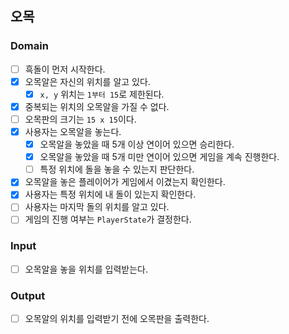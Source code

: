 ## 오목

### Domain
- [ ] 흑돌이 먼저 시작한다.
- [x] 오목알은 자신의 위치를 알고 있다.
  - [x] `x, y` 위치는 `1부터 15`로 제한된다.
- [x] 중복되는 위치의 오목알을 가질 수 없다.
- [ ] 오목판의 크기는 `15 x 15`이다.
- [x] 사용자는 오목알을 놓는다.
  - [x] 오목알을 놓았을 때 5개 이상 연이어 있으면 승리한다.
  - [x] 오목알을 놓았을 때 5개 미만 연이어 있으면 게임을 계속 진행한다.
  - [ ] 특정 위치에 돌을 놓을 수 있는지 판단한다.

- [x] 오목알을 놓은 플레이어가 게임에서 이겼는지 확인한다.
- [x] 사용자는 특정 위치에 내 돌이 있는지 확인한다.
- [ ] 사용자는 마지막 돌의 위치를 알고 있다.
- [ ] 게임의 진행 여부는 `PlayerState`가 결정한다.

### Input
- [ ] 오목알을 놓을 위치를 입력받는다.

### Output
- [ ] 오목알의 위치를 입력받기 전에 오목판을 출력한다.
